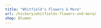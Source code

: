 ```yaml
---
title: "Whitfield's Flowers & More"
url: /hickory/whitfields-flowers-und-more/
shop: Blumen
---
```

